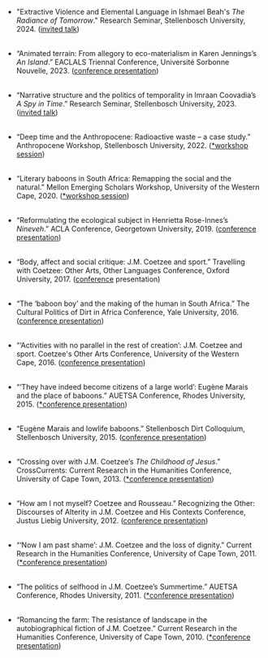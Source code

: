 - "Extractive Violence and Elemental Language in Ishmael Beah's _The Radiance of Tomorrow_." Research Seminar, Stellenbosch University, 2024. ([invited talk](https://www0.sun.ac.za/english/blog/2024/02/26/research-seminar-2/))<br><br>

- “Animated terrain: From allegory to eco-materialism in Karen Jennings’s _An Island_.” EACLALS Triennal Conference, Université Sorbonne Nouvelle, 2023. ([conference presentation](https://eaclals2023.sciencesconf.org/))<br><br>

- “Narrative structure and the politics of temporality in Imraan Coovadia’s _A Spy in Time_.” Research Seminar, Stellenbosch University, 2023. ([invited talk](https://www.linkedin.com/feed/update/urn:li:activity:7054738664991465472/))<br><br>

- “Deep time and the Anthropocene: Radioactive waste – a case study.” Anthropocene Workshop, Stellenbosch University, 2022. ([\*workshop session]())<br><br>

- “Literary baboons in South Africa: Remapping the social and the natural.” Mellon Emerging Scholars Workshop, University of the Western Cape, 2020. ([\*workshop session]())<br><br>

- “Reformulating the ecological subject in Henrietta Rose-Innes’s _Nineveh_.” ACLA Conference, Georgetown University, 2019. ([conference presentation](chrome-extension://efaidnbmnnnibpcajpcglclefindmkaj/https://www.acla.org/sites/default/files/files/ACLA_2019_ProgramGuide.pdf))<br><br>

- “Body, affect and social critique: J.M. Coetzee and sport.” Travelling with Coetzee: Other Arts, Other Languages Conference, Oxford University, 2017. ([conference](https://africainwords.com/2017/09/03/event-travelling-with-coetzee-29-sept-1-oct-2017-oxford/) presentation)<br><br>

- “The ‘baboon boy’ and the making of the human in South Africa.” The Cultural Politics of Dirt in Africa Conference, Yale University, 2016. ([conference presentation](https://african.macmillan.yale.edu/event/workshop-cultural-politics-dirt-africa))<br><br>

- “‘Activities with no parallel in the rest of creation’: J.M. Coetzee and sport. Coetzee's Other Arts Conference, University of the Western Cape, 2016. ([conference presentation](http://www.coetzeecollective.net/events-2016.html))<br><br>

- “‘They have indeed become citizens of a large world’: Eugène Marais and the place of baboons.” AUETSA Conference, Rhodes University, 2015. ([\*conference presentation]())<br><br>

- “Eugène Marais and lowlife baboons.” Stellenbosch Dirt Colloquium, Stellenbosch University, 2015. ([conference presentation](https://africainwords.com/2015/04/02/review-stellenbosch-dirt-colloquium-march-2015/))<br><br>

- “Crossing over with J.M. Coetzee’s _The Childhood of Jesus_.” CrossCurrents: Current Research in the Humanities Conference, University of Cape Town, 2013. ([\*conference presentation]())<br><br>

- “How am I not myself? Coetzee and Rousseau.” Recognizing the Other: Discourses of Alterity in J.M. Coetzee and His Contexts Conference, Justus Liebig University, 2012. ([conference presentation](chrome-extension://efaidnbmnnnibpcajpcglclefindmkaj/https://gretaolsonorg.files.wordpress.com/2017/05/programmcoetzee.pdf))<br><br>

- “‘Now I am past shame’: J.M. Coetzee and the loss of dignity.” Current Research in the Humanities Conference, University of Cape Town, 2011. ([\*conference presentation]())<br><br>

- “The politics of selfhood in J.M. Coetzee’s Summertime.” AUETSA Conference, Rhodes University, 2011. ([\*conference presentation]())<br><br>

- “Romancing the farm: The resistance of landscape in the autobiographical fiction of J.M. Coetzee.” Current Research in the Humanities Conference, University of Cape Town, 2010. ([\*conference presentation]())<br><br>
